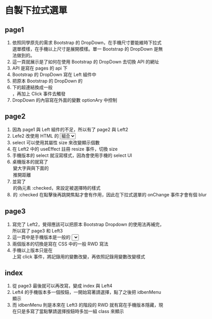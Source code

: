 # 自製下拉式選單
## page1
1. 依照同學原先的需求 Bootstrap 的 DropDown，在手機尺寸要能維時下拉式選單模樣，在手機以上尺寸是展開模樣。單一 Bootstrap 的 DropDown 是無法做到的。
2. 這一頁就展示是了如何在使用 Bootstrap 的 DropDown 去切換 API 的網址
3. API 是寫在 pages 的 api 下
4. Bootstrap 的 DropDown 寫在 Left 組件中
5. 把原本 Bootstrap 的 DropDown 的 <li> 下的超連結換成一般 <div>，再加上 Click 事件去觸發
6. DropDown 的內容寫在外面的變數 optionAry 中控制
## page2
1. 因為 page1 與 Left 組件的不足，所以有了 page2 與 Left2
2. Lefe2 改使用 HTML 的 <select> <option> 組合
3. select 可以使用其屬性 size 來改變顯示個數
4. 在 Left2 中的 useEffect 註冊 resize 事件，切換 size
5. 手機版本的 select 就沒寫樣式，因為會使用手機的 select UI
6. 桌機版本的就寫了 <option> 變大字與與下面的 <option> 推開距離
7. 並寫了 <option> 的偽元素 :checked，來設定被選擇時的樣式
8. <option> 的 :checked 在點擊後再跳開焦點才會有作用，因此在下拉式選單的 onChange 事件才會有個 blur
## page3
1. 寫完了 Left2，覺得應該可以把原本 Bootstrap Dropdown 的使用法再補完，所以寫了 page3 和 Left3
2. 這一頁中是手機版本是一般的 <select>，手機以上版本則是自己用一般的 <div> 包 <div>
3. 兩個版本的切換是寫在 CSS 中的一般 RWD 寫法
4. 手機以上版本只是在 <div> 上寫 click 事件，將記錄用的變數改變，再依照記錄用變數改變樣式
## index
1. 從 page3 最後就可以再改寫，變成 index 與 Left4
2. Left4 的手機版本多一個按鈕，一開始寫著請選擇，點了之後把 idbenMenu 顯示
3. 而 idbenMenu 則是本來在 Left3 的階段的 RWD 就有寫在手機版本隱藏，現在只是多寫了當點擊請選擇按鈕時多加一組 class 來顯示